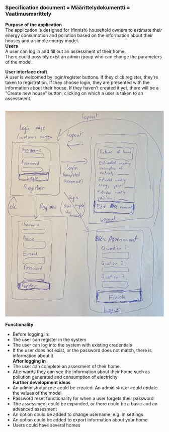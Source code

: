 ### Specification document = Määrittelydokumentti = Vaatimusmarittely<br />
**Purpose of the application**<br />
The application is designed for (finnish) household owners to estimate their energy consumption and pollution based on the information about their houses and a simple energy model.<br />
**Users**<br />
A user can log in and fill out an assessment of their home. <br />
There could possibly exist an admin group who can change the parameters of the model. <br />

**User interface draft**<br />
A user is welcomed by login/register buttons. If they click register, they're taken to registration. If they choose login, they are presented with the information about their house. If they haven't created it yet, there will be a "Create new house" button, clicking on which a user is taken to an assessment.<br /><br />

![User interface draft](/documentation/user_interface_draft.png)

**Functionality**<br />
- Before logging in:<br />
- The user can register in the system<br />
- The user can log into the system with existing credentials<br />
- If the user does not exist, or the password does not match, there is information about it<br />
**After logging in**<br />
- The user can complete an assesment of their home.<br />
- Afterwards they can see the information about their home such as pollution generated and consumption of electricity <br />
**Further development ideas**<br />
- An administrator role could be created. An administrator could update the values of the model<br />
- Password reset functionality for when a user forgets their password<br />
- The assessment could be expanded, or there could be a basic and an advanced assesment<br />
- An option could be added to change username, e.g. in settings<br />
- An option could be added to export information about your home<br />
- Users could have several homes <br />

